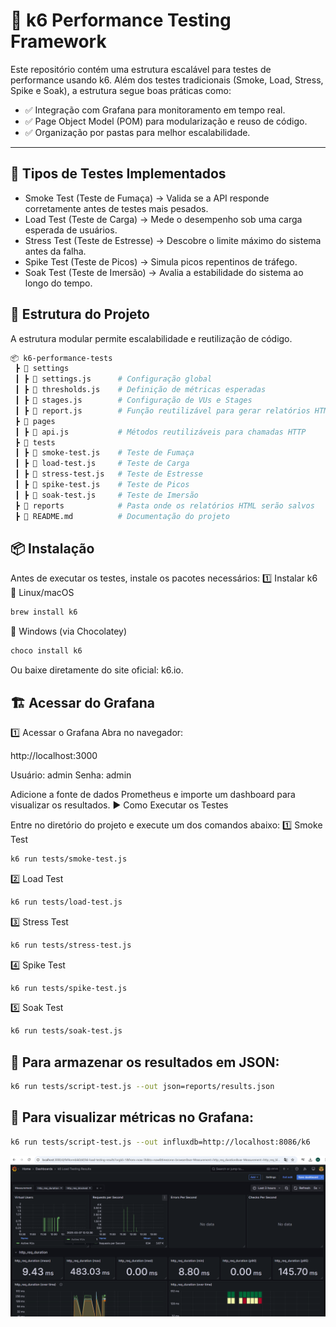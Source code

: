 # 🚀 k6 Performance Testing Framework

Este repositório contém uma estrutura escalável para testes de performance usando k6.
Além dos testes tradicionais (Smoke, Load, Stress, Spike e Soak), a estrutura segue boas práticas como:

- ✅ Integração com Grafana para monitoramento em tempo real.
- ✅ Page Object Model (POM) para modularização e reuso de código.
- ✅ Organização por pastas para melhor escalabilidade.
---
## 📌 Tipos de Testes Implementados

   - Smoke Test (Teste de Fumaça) → Valida se a API responde corretamente antes de testes mais pesados.
   - Load Test (Teste de Carga) → Mede o desempenho sob uma carga esperada de usuários.
   - Stress Test (Teste de Estresse) → Descobre o limite máximo do sistema antes da falha.
   - Spike Test (Teste de Picos) → Simula picos repentinos de tráfego.
   - Soak Test (Teste de Imersão) → Avalia a estabilidade do sistema ao longo do tempo.

## 📂 Estrutura do Projeto

A estrutura modular permite escalabilidade e reutilização de código.
```sh
📦 k6-performance-tests
 ┣ 📂 settings
 ┃ ┣ 📜 settings.js      # Configuração global
 ┃ ┣ 📜 thresholds.js    # Definição de métricas esperadas
 ┃ ┣ 📜 stages.js        # Configuração de VUs e Stages
 ┃ ┣ 📜 report.js        # Função reutilizável para gerar relatórios HTML ✅
 ┣ 📂 pages
 ┃ ┣ 📜 api.js           # Métodos reutilizáveis para chamadas HTTP
 ┣ 📂 tests
 ┃ ┣ 📜 smoke-test.js    # Teste de Fumaça
 ┃ ┣ 📜 load-test.js     # Teste de Carga
 ┃ ┣ 📜 stress-test.js   # Teste de Estresse
 ┃ ┣ 📜 spike-test.js    # Teste de Picos
 ┃ ┣ 📜 soak-test.js     # Teste de Imersão
 ┣ 📂 reports            # Pasta onde os relatórios HTML serão salvos
 ┣ 📜 README.md          # Documentação do projeto
```
## 📦 Instalação

Antes de executar os testes, instale os pacotes necessários:
1️⃣ Instalar k6
🔹 Linux/macOS
```sh
brew install k6
```
🔹 Windows (via Chocolatey)
```sh
choco install k6
```
Ou baixe diretamente do site oficial: k6.io.
## 🏗️ Acessar do Grafana

1️⃣ Acessar o Grafana
Abra no navegador:

http://localhost:3000

Usuário: admin
Senha: admin

Adicione a fonte de dados Prometheus e importe um dashboard para visualizar os resultados.
▶️ Como Executar os Testes

Entre no diretório do projeto e execute um dos comandos abaixo:
1️⃣ Smoke Test
```sh
k6 run tests/smoke-test.js
```
2️⃣ Load Test
```sh
k6 run tests/load-test.js
```
3️⃣ Stress Test
```sh
k6 run tests/stress-test.js
```
4️⃣ Spike Test
```sh
k6 run tests/spike-test.js
```
5️⃣ Soak Test
```sh
k6 run tests/soak-test.js
```
## 📌 Para armazenar os resultados em JSON:
```sh
k6 run tests/script-test.js --out json=reports/results.json
```
## 📌 Para visualizar métricas no Grafana:
```sh
k6 run tests/script-test.js --out influxdb=http://localhost:8086/k6
```
![alt text](image.png)
